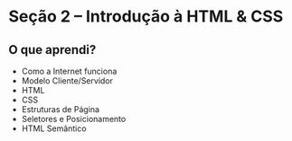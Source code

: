 # Seção 2 – Introdução à HTML & CSS

## O que aprendi?

- Como a Internet funciona
- Modelo Cliente/Servidor
- HTML
- CSS
- Estruturas de Página
- Seletores e Posicionamento
- HTML Semântico
